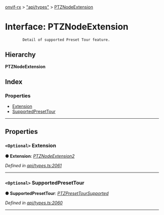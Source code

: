 [onvif-rx](../README.md) > ["api/types"](../modules/_api_types_.md) > [PTZNodeExtension](../interfaces/_api_types_.ptznodeextension.md)

# Interface: PTZNodeExtension

```
        Detail of supported Preset Tour feature.
```

## Hierarchy

**PTZNodeExtension**

## Index

### Properties

* [Extension](_api_types_.ptznodeextension.md#extension)
* [SupportedPresetTour](_api_types_.ptznodeextension.md#supportedpresettour)

---

## Properties

<a id="extension"></a>

### `<Optional>` Extension

**● Extension**: *[PTZNodeExtension2](_api_types_.ptznodeextension2.md)*

*Defined in [api/types.ts:2061](https://github.com/patrickmichalina/onvif-rx/blob/3ab1739/src/api/types.ts#L2061)*

___
<a id="supportedpresettour"></a>

### `<Optional>` SupportedPresetTour

**● SupportedPresetTour**: *[PTZPresetTourSupported](_api_types_.ptzpresettoursupported.md)*

*Defined in [api/types.ts:2060](https://github.com/patrickmichalina/onvif-rx/blob/3ab1739/src/api/types.ts#L2060)*

___

